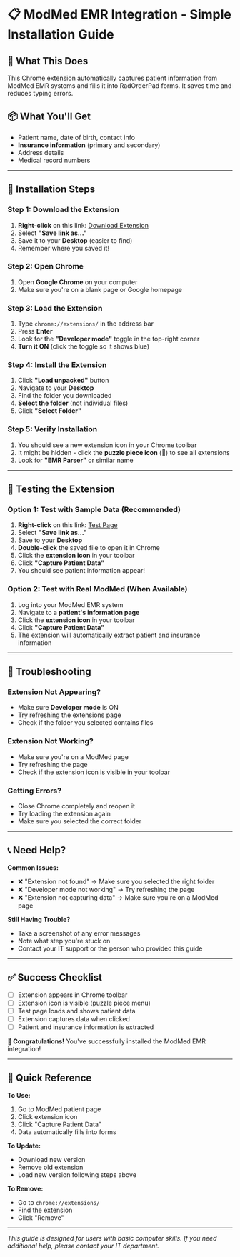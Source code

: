 # 📋 ModMed EMR Integration - Simple Installation Guide

## 🎯 What This Does
This Chrome extension automatically captures patient information from ModMed EMR systems and fills it into RadOrderPad forms. It saves time and reduces typing errors.

## 📦 What You'll Get
- Patient name, date of birth, contact info
- **Insurance information** (primary and secondary)
- Address details
- Medical record numbers

---

## 🚀 Installation Steps

### Step 1: Download the Extension
1. **Right-click** on this link: [Download Extension](link-will-be-provided)
2. Select **"Save link as..."**
3. Save it to your **Desktop** (easier to find)
4. Remember where you saved it!

### Step 2: Open Chrome
1. Open **Google Chrome** on your computer
2. Make sure you're on a blank page or Google homepage

### Step 3: Load the Extension
1. Type `chrome://extensions/` in the address bar
2. Press **Enter**
3. Look for the **"Developer mode"** toggle in the top-right corner
4. **Turn it ON** (click the toggle so it shows blue)

### Step 4: Install the Extension
1. Click **"Load unpacked"** button
2. Navigate to your **Desktop**
3. Find the folder you downloaded
4. **Select the folder** (not individual files)
5. Click **"Select Folder"**

### Step 5: Verify Installation
1. You should see a new extension icon in your Chrome toolbar
2. It might be hidden - click the **puzzle piece icon** (🧩) to see all extensions
3. Look for **"EMR Parser"** or similar name

---

## 🧪 Testing the Extension

### Option 1: Test with Sample Data (Recommended)
1. **Right-click** on this link: [Test Page](test-page-link)
2. Select **"Save link as..."**
3. Save to your **Desktop**
4. **Double-click** the saved file to open it in Chrome
5. Click the **extension icon** in your toolbar
6. Click **"Capture Patient Data"**
7. You should see patient information appear!

### Option 2: Test with Real ModMed (When Available)
1. Log into your ModMed EMR system
2. Navigate to a **patient's information page**
3. Click the **extension icon** in your toolbar
4. Click **"Capture Patient Data"**
5. The extension will automatically extract patient and insurance information

---

## 🔧 Troubleshooting

### Extension Not Appearing?
- Make sure **Developer mode** is ON
- Try refreshing the extensions page
- Check if the folder you selected contains files

### Extension Not Working?
- Make sure you're on a ModMed page
- Try refreshing the page
- Check if the extension icon is visible in your toolbar

### Getting Errors?
- Close Chrome completely and reopen it
- Try loading the extension again
- Make sure you selected the correct folder

---

## 📞 Need Help?

**Common Issues:**
- ❌ "Extension not found" → Make sure you selected the right folder
- ❌ "Developer mode not working" → Try refreshing the page
- ❌ "Extension not capturing data" → Make sure you're on a ModMed page

**Still Having Trouble?**
- Take a screenshot of any error messages
- Note what step you're stuck on
- Contact your IT support or the person who provided this guide

---

## ✅ Success Checklist

- [ ] Extension appears in Chrome toolbar
- [ ] Extension icon is visible (puzzle piece menu)
- [ ] Test page loads and shows patient data
- [ ] Extension captures data when clicked
- [ ] Patient and insurance information is extracted

**🎉 Congratulations!** You've successfully installed the ModMed EMR integration!

---

## 📝 Quick Reference

**To Use:**
1. Go to ModMed patient page
2. Click extension icon
3. Click "Capture Patient Data"
4. Data automatically fills into forms

**To Update:**
- Download new version
- Remove old extension
- Load new version following steps above

**To Remove:**
- Go to `chrome://extensions/`
- Find the extension
- Click "Remove"

---

*This guide is designed for users with basic computer skills. If you need additional help, please contact your IT department.* 